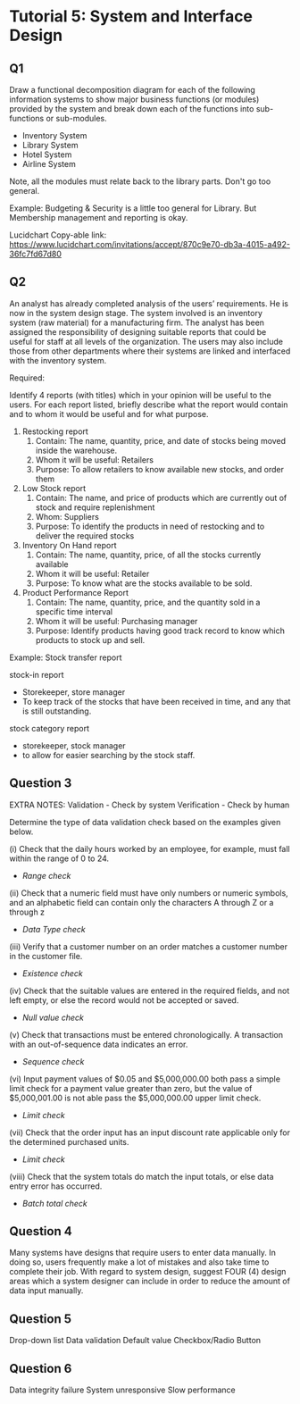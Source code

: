 # Tutorial 5: System and Interface Design

## Q1

Draw a functional decomposition diagram for each of the following information systems to show major business functions (or modules) provided by the system and break down each of the functions into sub-functions or sub-modules.

- Inventory System
- Library System
- Hotel System
- Airline System

Note, all the modules must relate back to the library parts. Don't go too general.

Example: Budgeting & Security is a little too general for Library. But Membership management and reporting is okay.

Lucidchart Copy-able link: https://www.lucidchart.com/invitations/accept/870c9e70-db3a-4015-a492-36fc7fd67d80

## Q2

An analyst has already completed analysis of the users’ requirements. He is now in the system design stage. The system involved is an inventory system (raw material) for a manufacturing firm. The analyst has been assigned the responsibility of designing suitable reports that could be useful for staff
at all levels of the organization. The users may also include those from other departments where their systems are linked and interfaced with the inventory system.

Required:

Identify 4 reports (with titles) which in your opinion will be useful to the users. For each report listed, briefly describe what the report would contain and to whom it would be useful and for what purpose.

1. Restocking report
   1. Contain: The name, quantity, price, and date of stocks being moved inside the warehouse.
   2. Whom it will be useful: Retailers
   3. Purpose: To allow retailers to know available new stocks, and order them
2. Low Stock report
   1. Contain: The name, and price of products which are currently out of stock and require replenishment
   2. Whom: Suppliers
   3. Purpose: To identify the products in need of restocking and to deliver the required stocks
3. Inventory On Hand report
   1. Contain: The name, quantity, price, of all the stocks currently available
   2. Whom it will be useful: Retailer
   3. Purpose: To know what are the stocks available to be sold.
4. Product Performance Report
   1. Contain: The name, quantity, price, and the quantity sold in a specific time interval
   2. Whom it will be useful: Purchasing manager
   3. Purpose: Identify products having good track record to know which products to stock up and sell.

Example: Stock transfer report

stock-in report
- Storekeeper, store manager
- To keep track of the stocks that have been received in time, and any that is still outstanding.

stock category report
- storekeeper, stock manager
- to allow for easier searching by the stock staff.

## Question 3

EXTRA NOTES: Validation - Check by system
             Verification - Check by human

Determine the type of data validation check based on the examples given below.

(i) Check that the daily hours worked by an employee, for example, must fall within the range of 0 to 24.

- *Range check*

(ii) Check that a numeric field must have only numbers or numeric symbols, and an alphabetic field can contain only the characters A through Z or a through z

- *Data Type check*

(iii) Verify that a customer number on an order matches a customer number in the customer file.

- *Existence check*

(iv) Check that the suitable values are entered in the required fields, and not left empty, or else the record would not be accepted or saved.

- *Null value check*

(v) Check that transactions must be entered chronologically. A transaction with an out-of-sequence data indicates an error.

- *Sequence check*

(vi) Input payment values of $0.05 and $5,000,000.00 both pass a simple limit check for a payment value greater than zero, but the value of $5,000,001.00 is not able pass the $5,000,000.00 upper limit check.

- *Limit check*

(vii) Check that the order input has an input discount rate applicable only for the determined purchased units.

- *Limit check*

(viii) Check that the system totals do match the input totals, or else data entry error has occurred.

- *Batch total check*

## Question 4

Many systems have designs that require users to enter data manually. In doing so, users frequently
make a lot of mistakes and also take time to complete their job.
With regard to system design, suggest FOUR (4) design areas which a system designer can include in
order to reduce the amount of data input manually.

## Question 5

Drop-down list
Data validation
Default value
Checkbox/Radio Button

## Question 6

Data integrity failure
System unresponsive
Slow performance